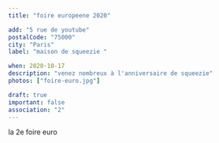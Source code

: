 ```yaml
---
title: "foire europeene 2020"

add: "5 rue de youtube"
postalCode: "75000"
city: "Paris"
label: "maison de squeezie "

when: 2020-10-17
description: "venez nombreux à l'anniversaire de squeezie"
photos: ["foire-euro.jpg"]

draft: true
important: false
association: "2"
---
```

la 2e foire euro
